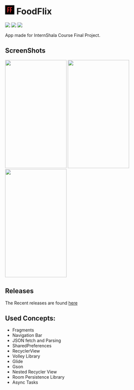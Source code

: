 # <img src="https://github.com/Sharkaboi/FoodFlix/blob/master/app/src/main/res/mipmap-ldpi/ic_launcher.png" width="30" height="30"/> FoodFlix <BR>
<p align="left">
    <a href="https://github.com/JetBrains/kotlin/releases/tag/v1.3.72" alt="Kotlin">
        <img src="https://img.shields.io/badge/Kotlin-1.3.72-blue" /></a>
    <a href="https://github.com/Sharkaboi/FoodFlix/blob/master/LICENSE" alt="License">
        <img src="https://img.shields.io/badge/License-MIT-orange" /></a>
    <a href="https://github.com/sharkaboi/foodflix/graphs/contributors" alt="Contributors">
        <img src="https://img.shields.io/github/contributors/sharkaboi/foodflix" /></a>
</p>
App made for InternShala Course Final Project.  

## ScreenShots <BR>
<img src="https://i.imgur.com/30LhL7z.png" width="200" height="352" /> <img src="https://i.imgur.com/0aGH4ME.png" width="200" height="352" /> <img src="https://i.imgur.com/3DYupEN.png" width="200" height="352" />

## Releases <BR>
The Recent releases are found [here](https://github.com/Sharkaboi/FoodFlix/releases)

## Used Concepts:
* Fragments
* Navigation Bar
* JSON fetch and Parsing
* SharedPreferences
* RecyclerView
* Volley Library
* Glide
* Gson
* Nested Recycler View
* Room Persistence Library
* Async Tasks
